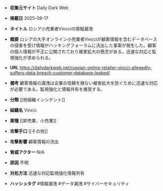 - **収集元サイト**
Daily Dark Web

- **掲載日**
2025-09-17

- **タイトル**
ロシア小売業者Vincciの情報漏洩

- **概要**
ロシアの大手オンライン小売業者Vincciが顧客情報を含むデータベースの侵害を受け情報がハッキングフォーラムに流出した事案が発生した。顧客の個人情報が不正に公開されており被害拡大の懸念がある。迅速な対応と監視強化が求められる。

- **URL**
https://dailydarkweb.net/russian-online-retailer-vincci-allegedly-suffers-data-breach-customer-database-leaked/

- **備考**
顧客情報の漏洩は企業の信頼を損ない被害拡大を防ぐために迅速な対応が必要である。監視強化と情報共有を推奨する。

- **分類**
[[他組織インシデント]]

- **組織名**
Vincci

- **業種**
[[卸売業、小売業]]

- **攻撃手口**
[[その他]]

- **攻撃影響**
顧客情報の流出

- **脅威アクター**
N/A

- **原因**
不明

- **対処方法**
迅速な対応監視強化情報共有

- **ハッシュタグ**
#情報漏洩 #データ漏洩 #サイバーセキュリティ
